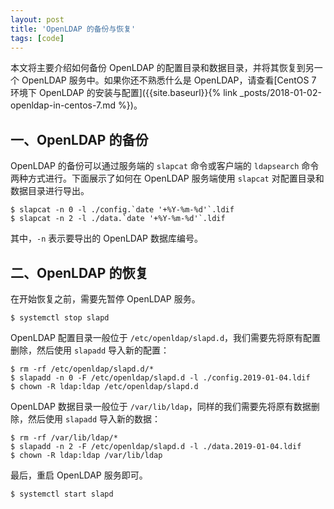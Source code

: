 ```yaml
---
layout: post
title: 'OpenLDAP 的备份与恢复'
tags: [code]
---
```



本文将主要介绍如何备份 OpenLDAP 的配置目录和数据目录，并将其恢复到另一个 OpenLDAP 服务中。如果你还不熟悉什么是 OpenLDAP，请查看[CentOS 7 环境下 OpenLDAP 的安装与配置]({{site.baseurl}}{% link _posts/2018-01-02-openldap-in-centos-7.md %})。

## 一、OpenLDAP 的备份

OpenLDAP 的备份可以通过服务端的 `slapcat` 命令或客户端的 `ldapsearch` 命令两种方式进行。下面展示了如何在 OpenLDAP 服务端使用 `slapcat` 对配置目录和数据目录进行导出。

```terminal
$ slapcat -n 0 -l ./config.`date '+%Y-%m-%d'`.ldif
$ slapcat -n 2 -l ./data.`date '+%Y-%m-%d'`.ldif
```

其中，`-n` 表示要导出的 OpenLDAP 数据库编号。


## 二、OpenLDAP 的恢复

在开始恢复之前，需要先暂停 OpenLDAP 服务。

```terminal
$ systemctl stop slapd
```

OpenLDAP 配置目录一般位于 `/etc/openldap/slapd.d`，我们需要先将原有配置删除，然后使用 `slapadd` 导入新的配置：

```terminal
$ rm -rf /etc/openldap/slapd.d/*
$ slapadd -n 0 -F /etc/openldap/slapd.d -l ./config.2019-01-04.ldif
$ chown -R ldap:ldap /etc/openldap/slapd.d
```

OpenLDAP 数据目录一般位于 `/var/lib/ldap`，同样的我们需要先将原有数据删除，然后使用 `slapadd` 导入新的数据：

```terminal
$ rm -rf /var/lib/ldap/*
$ slapadd -n 2 -F /etc/openldap/slapd.d -l ./data.2019-01-04.ldif
$ chown -R ldap:ldap /var/lib/ldap
```

最后，重启 OpenLDAP 服务即可。

```terminal
$ systemctl start slapd
```
